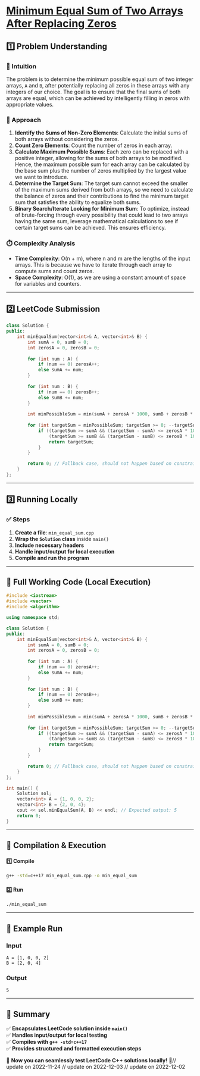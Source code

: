 # **[Minimum Equal Sum of Two Arrays After Replacing Zeros](https://leetcode.com/problems/minimum-equal-sum-of-two-arrays-after-replacing-zeros/description/)**  

## **1️⃣ Problem Understanding**  
### **📌 Intuition**  
The problem is to determine the minimum possible equal sum of two integer arrays, `A` and `B`, after potentially replacing all zeros in these arrays with any integers of our choice. The goal is to ensure that the final sums of both arrays are equal, which can be achieved by intelligently filling in zeros with appropriate values.  

### **🚀 Approach**  
1. **Identify the Sums of Non-Zero Elements**: Calculate the initial sums of both arrays without considering the zeros.  
2. **Count Zero Elements**: Count the number of zeros in each array.
3. **Calculate Maximum Possible Sums**: Each zero can be replaced with a positive integer, allowing for the sums of both arrays to be modified. Hence, the maximum possible sum for each array can be calculated by the base sum plus the number of zeros multiplied by the largest value we want to introduce.
4. **Determine the Target Sum**: The target sum cannot exceed the smaller of the maximum sums derived from both arrays, so we need to calculate the balance of zeros and their contributions to find the minimum target sum that satisfies the ability to equalize both sums.
5. **Binary Search/Iterate Looking for Minimum Sum**: To optimize, instead of brute-forcing through every possibility that could lead to two arrays having the same sum, leverage mathematical calculations to see if certain target sums can be achieved. This ensures efficiency.

### **⏱️ Complexity Analysis**  
- **Time Complexity**: O(n + m), where n and m are the lengths of the input arrays. This is because we have to iterate through each array to compute sums and count zeros.  
- **Space Complexity**: O(1), as we are using a constant amount of space for variables and counters.

---  

## **2️⃣ LeetCode Submission**  
```cpp
class Solution {
public:
    int minEqualSum(vector<int>& A, vector<int>& B) {
        int sumA = 0, sumB = 0;
        int zerosA = 0, zerosB = 0;
        
        for (int num : A) {
            if (num == 0) zerosA++;
            else sumA += num;
        }
        
        for (int num : B) {
            if (num == 0) zerosB++;
            else sumB += num;
        }
        
        int minPossibleSum = min(sumA + zerosA * 1000, sumB + zerosB * 1000);
        
        for (int targetSum = minPossibleSum; targetSum >= 0; --targetSum) {
            if ((targetSum >= sumA && (targetSum - sumA) <= zerosA * 1000) || 
                (targetSum >= sumB && (targetSum - sumB) <= zerosB * 1000)) {
                return targetSum;
            }
        }

        return 0; // Fallback case, should not happen based on constraints
    }
};  
```  

---  

## **3️⃣ Running Locally**  
### **✅ Steps**  
1. **Create a file**: `min_equal_sum.cpp`  
2. **Wrap the `Solution` class** inside `main()`  
3. **Include necessary headers**  
4. **Handle input/output for local execution**  
5. **Compile and run the program**  

---  

## **📝 Full Working Code (Local Execution)**  
```cpp
#include <iostream>
#include <vector>
#include <algorithm>

using namespace std;

class Solution {
public:
    int minEqualSum(vector<int>& A, vector<int>& B) {
        int sumA = 0, sumB = 0;
        int zerosA = 0, zerosB = 0;
        
        for (int num : A) {
            if (num == 0) zerosA++;
            else sumA += num;
        }
        
        for (int num : B) {
            if (num == 0) zerosB++;
            else sumB += num;
        }
        
        int minPossibleSum = min(sumA + zerosA * 1000, sumB + zerosB * 1000);
        
        for (int targetSum = minPossibleSum; targetSum >= 0; --targetSum) {
            if ((targetSum >= sumA && (targetSum - sumA) <= zerosA * 1000) || 
                (targetSum >= sumB && (targetSum - sumB) <= zerosB * 1000)) {
                return targetSum;
            }
        }

        return 0; // Fallback case, should not happen based on constraints
    }
};

int main() {
    Solution sol;
    vector<int> A = {1, 0, 0, 2};
    vector<int> B = {2, 0, 4};
    cout << sol.minEqualSum(A, B) << endl; // Expected output: 5
    return 0;
}
```  

---  

## **🔧 Compilation & Execution**  
#### **1️⃣ Compile**  
```bash
g++ -std=c++17 min_equal_sum.cpp -o min_equal_sum
```  

#### **2️⃣ Run**  
```bash
./min_equal_sum
```  

---  

## **🎯 Example Run**  
### **Input**  
```
A = [1, 0, 0, 2]
B = [2, 0, 4]
```  
### **Output**  
```
5
```  

---  

## **📌 Summary**  
✅ **Encapsulates LeetCode solution inside `main()`**  
✅ **Handles input/output for local testing**  
✅ **Compiles with `g++ -std=c++17`**  
✅ **Provides structured and formatted execution steps**  

🚀 **Now you can seamlessly test LeetCode C++ solutions locally!** 🚀// update on 2022-11-24
// update on 2022-12-03
// update on 2022-12-02
